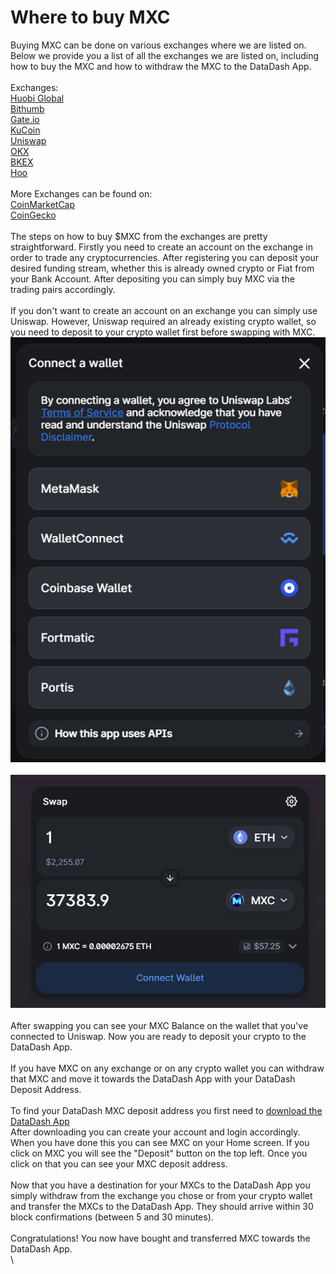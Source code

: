 # Where to buy MXC

Buying MXC can be done on various exchanges where we are listed on. Below we provide you a list of all the exchanges we are listed on, including how to buy the MXC and how to withdraw the MXC to the DataDash App.\
\
Exchanges:\
[Huobi Global ](https://www.huobi.com/en-us/exchange/mxc\_usdt)\
[Bithumb](https://www.bithumb.com/trade/order/MXC\_KRW)\
[Gate.io ](https://www.gate.io/trade/mxc\_usdt)\
[KuCoin ](https://trade.kucoin.com/MXC-USDT)\
[Uniswap ](https://app.uniswap.org/#/swap?outputCurrency=0x5ca381bbfb58f0092df149bd3d243b08b9a8386e)\
[OKX ](https://www.okx.com/trade-spot/mxc-usdt)\
[BKEX ](https://www.bkex.com/trade/MXC\_USDT)\
[Hoo](https://hoo.com/transit/spot/mxc-usdt) \
\
More Exchanges can be found on:\
[CoinMarketCap](https://coinmarketcap.com/currencies/mxc/markets/)\
[CoinGecko](https://www.coingecko.com/en/coins/mxc#markets)\
\
The steps on how to buy $MXC from the exchanges are pretty straightforward. Firstly you need to create an account on the exchange in order to trade any cryptocurrencies. After registering you can deposit your desired funding stream, whether this is already owned crypto or Fiat from your Bank Account. After depositing you can simply buy MXC via the trading pairs accordingly. \
\
If you don't want to create an account on an exchange you can simply use Uniswap. However, Uniswap required an already existing crypto wallet, so you need to deposit to your crypto wallet first before swapping with MXC.\
![](<../.gitbook/assets/image (7).png>)\
\
<img src="../.gitbook/assets/image (5).png" alt="" data-size="original">\
\
After swapping you can see your MXC Balance on the wallet that you've connected to Uniswap. Now you are ready to deposit your crypto to the DataDash App.\
\
If you have MXC on any exchange or on any crypto wallet you can withdraw that MXC and move it towards the DataDash App with your DataDash Deposit Address.\
\
To find your DataDash MXC deposit address you first need to [download the DataDash App](https://www.mxc.org/datadash)\
After downloading you can create your account and login accordingly. When you have done this you can see MXC on your Home screen. If you click on MXC you will see the "Deposit" button on the top left. Once you click on that you can see your MXC deposit address.\
\
Now that you have a destination for your MXCs to the DataDash App you simply withdraw from the exchange you chose or from your crypto wallet and transfer the MXCs to the DataDash App. They should arrive within 30 block confirmations (between 5 and 30 minutes).\
\
Congratulations! You now have bought and transferred MXC towards the DataDash App.\
\
